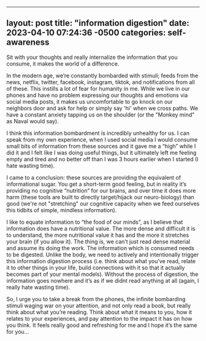 ---
layout: post
title:  "information digestion"
date:   2023-04-10 07:24:36 -0500
categories: self-awareness
--
Sit with your thoughts and really internalize the information that you consume, it makes the world of a difference.

In the modern age, we’re constantly bombarded with stimuli; feeds from the news, netflix, twitter, facebook, instagram, tiktok, and notifications from all of these. This instills a lot of fear for humanity in me. While we live in our phones and have no problem expressing our thoughts and emotions via social media posts, it makes us uncomfortable to go knock on our neighbors door and ask for help or simply say 'hi' when we cross paths. We have a constant anxiety tapping us on the shoulder (or the "Monkey mind" as Naval would say).

I think this information bombardment is incredibly unhealthy for us. I can speak from my own experience, when I used social media I would consume small bits of information from these sources and it gave me a “high” while I did it and I felt like I was doing useful things, but it ultimately left me feeling empty and tired and no better off than I was 3 hours earlier when I started (I hate wasting time). 

I came to a conclusion: these sources are providing the equivalent of informational sugar. You get a short-term good feeling, but in reality it’s providing no cognitive “nutrition“ for our brains, and over time it does more harm (these tools are built to directly target/hijack our neuro-biology) than good (we're not "stretching" our cognitive capacity when we feed ourselves this tidbits of simple, mindless information).

I like to equate information to “the food of our minds”, as I believe that information does have a nutritional value. The more dense and difficult it is to understand, the more nutritional value it has and the more it stretches your brain (if you allow it). The thing is, we can’t just read dense material and assume its doing the work. The information which is consumed needs to be digested. Unlike the body, we need to actively and intentionally trigger this information digestion process (i.e. think about what you’ve read, relate it to other things in your life, build connections with it so that it actually becomes part of your mental models). Without the process of digestion, the information goes nowhere and it’s as if we didnt read anything at all (again, I really hate wasting time).

So, I urge you to take a break from the phones, the infinite bombarding stimuli waging war on your attention, and not only read a book, but really think about what you’re reading. Think about what it means to you, how it relates to your experiences, and pay attention to the impact it has on how you think. It feels really good and refreshing for me and I hope it’s the same for you...